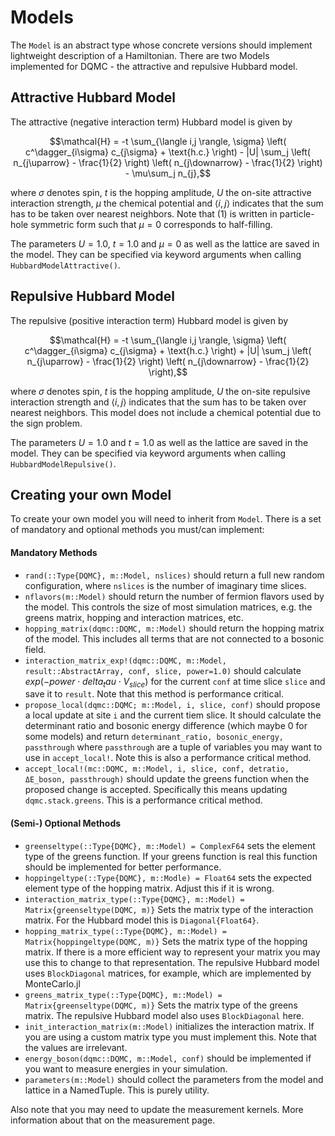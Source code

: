 # Models

The `Model` is an abstract type whose concrete versions should implement lightweight description of a Hamiltonian. There are two Models implemented for DQMC - the attractive and repulsive Hubbard model.

## Attractive Hubbard Model

The attractive (negative interaction term) Hubbard model is given by

```math
\mathcal{H} = -t \sum_{\langle i,j \rangle, \sigma} \left( c^\dagger_{i\sigma} c_{j\sigma} + \text{h.c.} \right) - |U| \sum_j \left( n_{j\uparrow} - \frac{1}{2} \right) \left( n_{j\downarrow} - \frac{1}{2} \right) - \mu\sum_j n_{j},
```

where $\sigma$ denotes spin, $t$ is the hopping amplitude, $U$ the on-site attractive interaction strength, $\mu$ the chemical potential and $\langle i, j \rangle$ indicates that the sum has to be taken over nearest neighbors. Note that (1) is written in particle-hole symmetric form such that $\mu = 0$ corresponds to half-filling.

The parameters $U = 1.0$, $t = 1.0$ and $\mu = 0$ as well as the lattice are saved in the model. They can be specified via keyword arguments when calling `HubbardModelAttractive()`.

## Repulsive Hubbard Model

The repulsive (positive interaction term) Hubbard model is given by

```math
\mathcal{H} = -t \sum_{\langle i,j \rangle, \sigma} \left( c^\dagger_{i\sigma} c_{j\sigma} + \text{h.c.} \right) + |U| \sum_j \left( n_{j\uparrow} - \frac{1}{2} \right) \left( n_{j\downarrow} - \frac{1}{2} \right),
```

where $\sigma$ denotes spin, $t$ is the hopping amplitude, $U$ the on-site repulsive interaction strength and $\langle i, j \rangle$ indicates that the sum has to be taken over nearest neighbors. This model does not include a chemical potential due to the sign problem.

The parameters $U = 1.0$ and $t = 1.0$ as well as the lattice are saved in the model. They can be specified via keyword arguments when calling `HubbardModelRepulsive()`.

## Creating your own Model

To create your own model you will need to inherit from `Model`. There is a set of mandatory and optional methods you must/can implement:

#### Mandatory Methods

* `rand(::Type{DQMC}, m::Model, nslices)` should return a full new random configuration, where `nslices` is the number of imaginary time slices.
* `nflavors(m::Model)` should return the number of fermion flavors used by the model. This controls the size of most simulation matrices, e.g. the greens matrix, hopping and interaction matrices, etc.
* `hopping_matrix(dqmc::DQMC, m::Model)` should return the hopping matrix of the model. This includes all terms that are not connected to a bosonic field.
* `interaction_matrix_exp!(dqmc::DQMC, m::Model, result::AbstractArray, conf, slice, power=1.0)` should calculate $exp(- power \cdot delta_tau \cdot V_{slice})$ for the current `conf` at time slice `slice` and save it to `result`. Note that this method is performance critical.
* `propose_local(dqmc::DQMC; m::Model, i, slice, conf)` should propose a local update at site `i` and the current tiem slice. It should calculate the determinant ratio and bosonic energy difference (which maybe 0 for some models) and return `determinant_ratio, bosonic_energy, passthrough` where `passthrough` are a tuple of variables you may want to use in `accept_local!`. Note this is also a performance critical method.
* `accept_local!(mc::DQMC, m::Model, i, slice, conf, detratio, ΔE_boson, passthrough)` should update the greens function when the proposed change is accepted. Specifically this means updating `dqmc.stack.greens`. This is a performance critical method.

#### (Semi-) Optional Methods

* `greenseltype(::Type{DQMC}, m::Model) = ComplexF64` sets the element type of the greens function. If your greens function is real this function should be implemented for better performance.
* `hoppingeltype(::Type{DQMC}, m::Modle) = Float64` sets the expected element type of the hopping matrix. Adjust this if it is wrong.
* `interaction_matrix_type(::Type{DQMC}, m::Model) = Matrix{greenseltype(DQMC, m)}` Sets the matrix type of the interaction matrix. For the Hubbard model this is `Diagonal{Float64}`.
* `hopping_matrix_type(::Type{DQMC}, m::Model) = Matrix{hoppingeltype(DQMC, m)}` Sets the matrix type of the hopping matrix. If there is a more efficient way to represent your matrix you may use this to change to that representation. The repulsive Hubbard model uses `BlockDiagonal` matrices, for example, which are implemented by MonteCarlo.jl
* `greens_matrix_type(::Type{DQMC}, m::Model) = Matrix{greenseltype(DQMC, m)}` Sets the matrix type of the greens matrix. The repulsive Hubbard model also uses `BlockDiagonal` here.
* `init_interaction_matrix(m::Model)` initializes the interaction matrix. If you are using a custom matrix type you must implement this. Note that the values are irrelevant.
* `energy_boson(dqmc::DQMC, m::Model, conf)` should be implemented if you want to measure energies in your simulation.
* `parameters(m::Model)` should collect the parameters from the model and lattice in a NamedTuple. This is purely utility.

Also note that you may need to update the measurement kernels. More information about that on the measurement page.